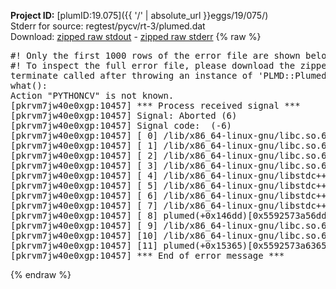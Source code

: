 **Project ID:** [plumID:19.075]({{ '/' | absolute_url }}eggs/19/075/)  
Stderr for source:  regtest/pycv/rt-3/plumed.dat   
Download: [zipped raw stdout](plumed.dat.plumed.stdout.txt.zip) - [zipped raw stderr](plumed.dat.plumed.stderr.txt.zip) 
{% raw %}
<pre>
#! Only the first 1000 rows of the error file are shown below
#! To inspect the full error file, please download the zipped raw stderr file above
terminate called after throwing an instance of 'PLMD::Plumed::Exception'
what():
Action "PYTHONCV" is not known.
[pkrvm7jw40e0xgp:10457] *** Process received signal ***
[pkrvm7jw40e0xgp:10457] Signal: Aborted (6)
[pkrvm7jw40e0xgp:10457] Signal code:  (-6)
[pkrvm7jw40e0xgp:10457] [ 0] /lib/x86_64-linux-gnu/libc.so.6(+0x45330)[0x7f150c645330]
[pkrvm7jw40e0xgp:10457] [ 1] /lib/x86_64-linux-gnu/libc.so.6(pthread_kill+0x11c)[0x7f150c69eb2c]
[pkrvm7jw40e0xgp:10457] [ 2] /lib/x86_64-linux-gnu/libc.so.6(gsignal+0x1e)[0x7f150c64527e]
[pkrvm7jw40e0xgp:10457] [ 3] /lib/x86_64-linux-gnu/libc.so.6(abort+0xdf)[0x7f150c6288ff]
[pkrvm7jw40e0xgp:10457] [ 4] /lib/x86_64-linux-gnu/libstdc++.so.6(+0xa5ff5)[0x7f150caa5ff5]
[pkrvm7jw40e0xgp:10457] [ 5] /lib/x86_64-linux-gnu/libstdc++.so.6(+0xbb0da)[0x7f150cabb0da]
[pkrvm7jw40e0xgp:10457] [ 6] /lib/x86_64-linux-gnu/libstdc++.so.6(_ZSt10unexpectedv+0x0)[0x7f150caa5a55]
[pkrvm7jw40e0xgp:10457] [ 7] /lib/x86_64-linux-gnu/libstdc++.so.6(+0xa5a6f)[0x7f150caa5a6f]
[pkrvm7jw40e0xgp:10457] [ 8] plumed(+0x146dd)[0x5592573a56dd]
[pkrvm7jw40e0xgp:10457] [ 9] /lib/x86_64-linux-gnu/libc.so.6(+0x2a1ca)[0x7f150c62a1ca]
[pkrvm7jw40e0xgp:10457] [10] /lib/x86_64-linux-gnu/libc.so.6(__libc_start_main+0x8b)[0x7f150c62a28b]
[pkrvm7jw40e0xgp:10457] [11] plumed(+0x15365)[0x5592573a6365]
[pkrvm7jw40e0xgp:10457] *** End of error message ***
</pre>
{% endraw %}
